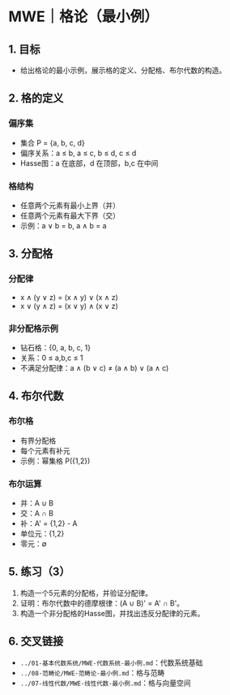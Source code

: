 # MWE｜格论（最小例）

## 1. 目标

- 给出格论的最小示例，展示格的定义、分配格、布尔代数的构造。

## 2. 格的定义

### 偏序集

- 集合 P = {a, b, c, d}
- 偏序关系：a ≤ b, a ≤ c, b ≤ d, c ≤ d
- Hasse图：a 在底部，d 在顶部，b,c 在中间

### 格结构

- 任意两个元素有最小上界（并）
- 任意两个元素有最大下界（交）
- 示例：a ∨ b = b, a ∧ b = a

## 3. 分配格

### 分配律

- x ∧ (y ∨ z) = (x ∧ y) ∨ (x ∧ z)
- x ∨ (y ∧ z) = (x ∨ y) ∧ (x ∨ z)

### 非分配格示例

- 钻石格：{0, a, b, c, 1}
- 关系：0 ≤ a,b,c ≤ 1
- 不满足分配律：a ∧ (b ∨ c) ≠ (a ∧ b) ∨ (a ∧ c)

## 4. 布尔代数

### 布尔格

- 有界分配格
- 每个元素有补元
- 示例：幂集格 P({1,2})

### 布尔运算

- 并：A ∪ B
- 交：A ∩ B
- 补：A' = {1,2} - A
- 单位元：{1,2}
- 零元：∅

## 5. 练习（3）

1) 构造一个5元素的分配格，并验证分配律。
2) 证明：布尔代数中的德摩根律：(A ∪ B)' = A' ∩ B'。
3) 构造一个非分配格的Hasse图，并找出违反分配律的元素。

## 6. 交叉链接

- `../01-基本代数系统/MWE-代数系统-最小例.md`：代数系统基础
- `../08-范畴论/MWE-范畴论-最小例.md`：格与范畴
- `../07-线性代数/MWE-线性代数-最小例.md`：格与向量空间
